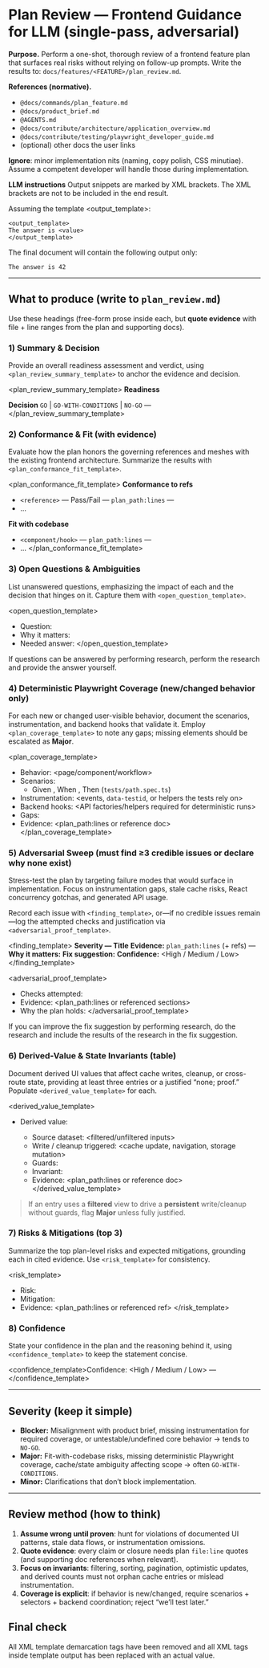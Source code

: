 # Plan Review — Frontend Guidance for LLM (single-pass, adversarial)

**Purpose.** Perform a one-shot, thorough review of a frontend feature plan that surfaces real risks without relying on follow-up prompts. Write the results to:
`docs/features/<FEATURE>/plan_review.md`.

**References (normative).**

* `@docs/commands/plan_feature.md`
* `@docs/product_brief.md`
* `@AGENTS.md`
* `@docs/contribute/architecture/application_overview.md`
* `@docs/contribute/testing/playwright_developer_guide.md`
* (optional) other docs the user links

**Ignore**: minor implementation nits (naming, copy polish, CSS minutiae). Assume a competent developer will handle those during implementation.

**LLM instructions**
Output snippets are marked by XML brackets. The XML brackets are not to be included in the end result.

Assuming the template <output_template>:

```
<output_template>
The answer is <value>
</output_template>
```

The final document will contain the following output only:

```
The answer is 42
```

---

## What to produce (write to `plan_review.md`)

Use these headings (free-form prose inside each, but **quote evidence** with file + line ranges from the plan and supporting docs).

### 1) Summary & Decision
Provide an overall readiness assessment and verdict, using `<plan_review_summary_template>` to anchor the evidence and decision.

<plan_review_summary_template>
**Readiness**
<single paragraph assessing plan readiness>

**Decision**
`GO` | `GO-WITH-CONDITIONS` | `NO-GO` — <brief reason tied to evidence>
</plan_review_summary_template>

### 2) Conformance & Fit (with evidence)
Evaluate how the plan honors the governing references and meshes with the existing frontend architecture. Summarize the results with `<plan_conformance_fit_template>`.

<plan_conformance_fit_template>
**Conformance to refs**
- `<reference>` — Pass/Fail — `plan_path:lines` — <quote>
- ...

**Fit with codebase**
- `<component/hook>` — `plan_path:lines` — <alignment issue or confirmation>
- ...
</plan_conformance_fit_template>

### 3) Open Questions & Ambiguities
List unanswered questions, emphasizing the impact of each and the decision that hinges on it. Capture them with `<open_question_template>`.

<open_question_template>
- Question: <uncertainty to resolve>
- Why it matters: <impact on implementation or scope>
- Needed answer: <what information unlocks progress>
</open_question_template>

If questions can be answered by performing research, perform the research and provide the answer yourself.

### 4) Deterministic Playwright Coverage (new/changed behavior only)
For each new or changed user-visible behavior, document the scenarios, instrumentation, and backend hooks that validate it. Employ `<plan_coverage_template>` to note any gaps; missing elements should be escalated as **Major**.

<plan_coverage_template>
- Behavior: <page/component/workflow>
- Scenarios:
  - Given <context>, When <action>, Then <outcome> (`tests/path.spec.ts`) 
- Instrumentation: <events, `data-testid`, or helpers the tests rely on>
- Backend hooks: <API factories/helpers required for deterministic runs>
- Gaps: <missing element if any>
- Evidence: <plan_path:lines or reference doc>
</plan_coverage_template>

### 5) **Adversarial Sweep (must find ≥3 credible issues or declare why none exist)**
Stress-test the plan by targeting failure modes that would surface in implementation. Focus on instrumentation gaps, stale cache risks, React concurrency gotchas, and generated API usage.

Record each issue with `<finding_template>`, or—if no credible issues remain—log the attempted checks and justification via `<adversarial_proof_template>`.

<finding_template>
**Severity — Title**
**Evidence:** `plan_path:lines` (+ refs) — <quote>
**Why it matters:** <impact>
**Fix suggestion:** <minimal plan change>
**Confidence:** <High / Medium / Low>
</finding_template>

<adversarial_proof_template>
- Checks attempted: <targeted invariants or fault lines>
- Evidence: <plan_path:lines or referenced sections>
- Why the plan holds: <reason the risk is closed>
</adversarial_proof_template>

If you can improve the fix suggestion by performing research, do the research and include the results of the research in the fix suggestion.

### 6) **Derived-Value & State Invariants (table)**
Document derived UI values that affect cache writes, cleanup, or cross-route state, providing at least three entries or a justified “none; proof.” Populate `<derived_value_template>` for each.

<derived_value_template>
- Derived value: <name>
  - Source dataset: <filtered/unfiltered inputs>
  - Write / cleanup triggered: <cache update, navigation, storage mutation>
  - Guards: <conditions or feature flags>
  - Invariant: <statement that must hold>
  - Evidence: <plan_path:lines or reference doc>
</derived_value_template>

> If an entry uses a **filtered** view to drive a **persistent** write/cleanup without guards, flag **Major** unless fully justified.

### 7) Risks & Mitigations (top 3)
Summarize the top plan-level risks and expected mitigations, grounding each in cited evidence. Use `<risk_template>` for consistency.

<risk_template>
- Risk: <description tied to plan evidence>
- Mitigation: <action or clarification needed>
- Evidence: <plan_path:lines or referenced ref>
</risk_template>

### 8) Confidence
State your confidence in the plan and the reasoning behind it, using `<confidence_template>` to keep the statement concise.

<confidence_template>Confidence: <High / Medium / Low> — <one-sentence rationale></confidence_template>

---

## Severity (keep it simple)

* **Blocker:** Misalignment with product brief, missing instrumentation for required coverage, or untestable/undefined core behavior → tends to `NO-GO`.
* **Major:** Fit-with-codebase risks, missing deterministic Playwright coverage, cache/state ambiguity affecting scope → often `GO-WITH-CONDITIONS`.
* **Minor:** Clarifications that don’t block implementation.

---

## Review method (how to think)

1. **Assume wrong until proven**: hunt for violations of documented UI patterns, stale data flows, or instrumentation omissions.
2. **Quote evidence**: every claim or closure needs plan `file:line` quotes (and supporting doc references when relevant).
3. **Focus on invariants**: filtering, sorting, pagination, optimistic updates, and derived counts must not orphan cache entries or mislead instrumentation.
4. **Coverage is explicit**: if behavior is new/changed, require scenarios + selectors + backend coordination; reject “we’ll test later.”

## Final check
All XML template demarcation tags have been removed and all XML tags inside template output has been replaced with an actual value.
